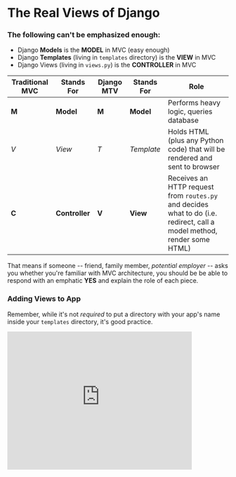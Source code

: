 # The Real Views of Django

### The following can't be emphasized enough:
* Django **Models** is the **MODEL** in MVC (easy enough)
* Django **Templates** (living in `templates` directory) is the **VIEW** in MVC
* Django Views (living in `views.py`) is the **CONTROLLER** in MVC

Traditional MVC | Stands For | Django MTV | Stands For | Role
--- | --- | --- | --- | --- |
**M** | **Model** | **M** | **Model** | Performs heavy logic, queries database
*V* | *View* | *T* | *Template* | Holds HTML (plus any Python code) that will be rendered and sent to browser
**C** | **Controller** | **V** | **View** | Receives an HTTP request from `routes.py` and decides what to do (i.e. redirect, call a model method, render some HTML)

That means if someone -- friend, family member, *potential employer* -- asks you whether you're familiar with MVC architecture, you should be be able to respond with an emphatic **YES** and explain the role of each piece.

### Adding Views to App
Remember, while it's not *required* to put a directory with your app's name inside your `templates` directory, it's good practice.

<iframe width="420" height="315" src="https://www.youtube.com/embed/1-e0YEluJ6M" frameborder="0" allowfullscreen></iframe>
